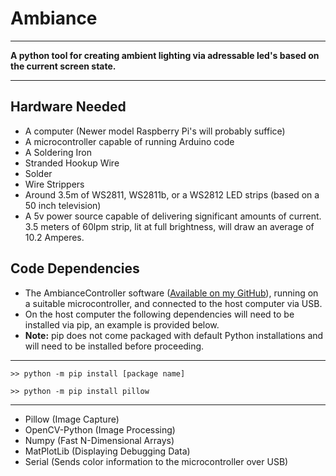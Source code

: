 # Ambiance
***
 **A python tool for creating ambient lighting via adressable led's based on the current screen state.**
***

## Hardware Needed
- A computer (Newer model Raspberry Pi's will probably suffice)
- A microcontroller capable of running Arduino code
- A Soldering Iron
- Stranded Hookup Wire
- Solder 
- Wire Strippers
- Around 3.5m of WS2811, WS2811b, or a WS2812 LED strips (based on a 50 inch television) 
- A 5v power source capable of delivering significant amounts of current. 3.5 meters of 60lpm strip, lit at full brightness, will draw an average of 10.2 Amperes.

## Code Dependencies
- The AmbianceController software ([Available on my GitHub](https://www.github.com/logansurface)), running on a suitable microcontroller, and connected to the host computer via USB.
- On the host computer the following dependencies will need to be installed via pip, an example is provided below.
- **Note:** pip does not come packaged with default Python installations and will need to be installed before proceeding.
***
    >> python -m pip install [package name]

    >> python -m pip install pillow
***
- Pillow (Image Capture)
- OpenCV-Python (Image Processing)
- Numpy (Fast N-Dimensional Arrays)
- MatPlotLib (Displaying Debugging Data)
- Serial (Sends color information to the microcontroller over USB)
